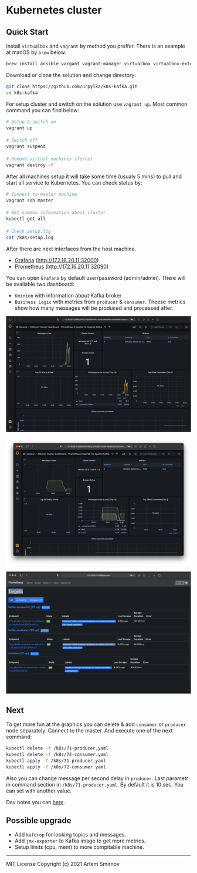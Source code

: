 # Kubernetes cluster

## Quick Start

Install `virtualbox` and `vagrant` by method you preffer. There is an example at macOS by `brew` below.

```bash
brew install ansible vargant vagrant-manager virtualbox virtualbox-extension-pack
```

Download or clone the solution and change directory:

```bash
git clone https://github.com/urpylka/k8s-kafka.git
cd k8s-kafka
```

For setup cluster and switch on the solution use `vagrant up`. Most common command you can find below:

```bash
# Setup & switch on
vagrant up

# Switch off
vagrant suspend

# Remove virtual machines (force)
vagrant destroy -f
```

After all machines setup it will take some time (usualy 5 mins) to pull and start all service to Kubernetes. You can check status by:

```bash
# Connect to master machine
vagrant ssh master

# Get common information about cluster
kubectl get all

# Check setup.log
cat /k8s/setup.log
```

After there are next interfaces from the host machine.

* [Grafana](http://172.16.20.11:32000) (http://172.16.20.11:32000)
* [Prometheus](http://172.16.20.11:32090) (http://172.16.20.11:32090)

You can open `Grafana` by default user/password (admin/admin). There will be available two dashboard:

* `Kminion` with information about Kafka broker
* `Business Logic` with metrics from `producer` & `consumer`. Theese metrics show how many messages will be produced and processed after.

![image](./kminion.png)

![image](./business.png)

![image](./prometheus.png)

## Next

To get more fun at the graphics you can delete & add `consumer` or `producer` node separately. Connect to the master. And execute one of the next command:

```bash
kubectl delete -f /k8s/71-producer.yaml
kubectl delete -f /k8s/72-consumer.yaml
kubectl apply -f /k8s/71-producer.yaml
kubectl apply -f /k8s/72-consumer.yaml
```

Also you can change message per second delay in `producer`. Last parametr in command section in `/k8s/71-producer.yaml`. By default it is 10 sec. You can set with another value.

Dev notes you can [here](./devnotes.md).

## Possible upgrade

* Add `kafdrop` for looking topics and messages.
* Add `jmx-exporter` to Kafka image to get more metrics.
* Setup limits (cpu, mem) to more compitable machine.

___
MIT License
Copyright (c) 2021 Artem Smirnov
